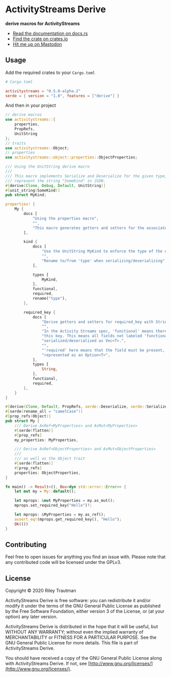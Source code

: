 # ActivityStreams Derive
__derive macros for ActivityStreams__

- [Read the documentation on docs.rs](https://docs.rs/activitystreams-derive)
- [Find the crate on crates.io](https://crates.io/crates/activitystreams-derive)
- [Hit me up on Mastodon](https://asonix.dog/@asonix)

## Usage
Add the required crates to your `Cargo.toml`
```toml
# Cargo.toml

activitystreams = "0.5.0-alpha.2"
serde = { version = "1.0", features = ["derive"] }
```

And then in your project
```rust
// derive macros
use activitystreams::{
    properties,
    PropRefs,
    UnitString
};
// traits
use activitystreams::Object;
// properties
use activitystreams::object::properties::ObjectProperties;

/// Using the UnitString derive macro
///
/// This macro implements Serialize and Deserialize for the given type, making this type
/// represent the string "SomeKind" in JSON.
#[derive(Clone, Debug, Default, UnitString)]
#[unit_string(SomeKind)]
pub struct MyKind;

properties! {
    My {
        docs [
            "Using the properties macro",
            "",
            "This macro generates getters and setters for the associated fields.",
        ],

        kind {
            docs [
                "Use the UnitString MyKind to enforce the type of the object by \"SomeKind\"",
                "",
                "Rename to/from 'type' when serializing/deserializing",
            ],

            types [
                MyKind,
            ],
            functional,
            required,
            rename("type"),
        },

        required_key {
            docs [
                "Derive getters and setters for required_key with String type.",
                "",
                "In the Activity Streams spec, 'functional' means there can only be one item for",
                "this key. This means all fields not labeled 'functional' can also be",
                "serialized/deserialized as Vec<T>.",
                "",
                "'required' here means that the field must be present, otherwise, it's"
                "represented as an Option<T>",
            ],
            types [
                String,
            ],
            functional,
            required,
        },
    }
}

#[derive(Clone, Default, PropRefs, serde::Deserialize, serde::Serialize)]
#[serde(rename_all = "camelCase")]
#[prop_refs(Object)]
pub struct My {
    /// Derive AsRef<MyProperties> and AsMut<MyProperties>
    #[serde(flatten)]
    #[prop_refs]
    my_properties: MyProperties,

    /// Derive AsRef<ObjectProperties> and AsMut<ObjectProperties>
    ///
    /// as well as the Object trait
    #[serde(flatten)]
    #[prop_refs]
    properties: ObjectProperties,
}

fn main() -> Result<(), Box<dyn std::error::Error>> {
    let mut my = My::default();

    let mprops: &mut MyProperties = my.as_mut();
    mprops.set_required_key("Hello")?;

    let mprops: &MyProperties = my.as_ref();
    assert_eq!(mprops.get_required_key(), "Hello");
    Ok(())
}
```

## Contributing
Feel free to open issues for anything you find an issue with. Please note that any contributed code will be licensed under the GPLv3.

## License

Copyright © 2020 Riley Trautman

ActivityStreams Derive is free software: you can redistribute it and/or modify it under the terms of the GNU General Public License as published by the Free Software Foundation, either version 3 of the License, or (at your option) any later version.

ActivityStreams Derive is distributed in the hope that it will be useful, but WITHOUT ANY WARRANTY; without even the implied warranty of MERCHANTABILITY or FITNESS FOR A PARTICULAR PURPOSE. See the GNU General Public License for more details. This file is part of ActivityStreams Derive.

You should have received a copy of the GNU General Public License along with ActivityStreams Derive. If not, see [http://www.gnu.org/licenses/](http://www.gnu.org/licenses/).
